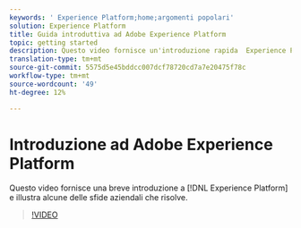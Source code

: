 ```yaml
---
keywords: ' Experience Platform;home;argomenti popolari'
solution: Experience Platform
title: Guida introduttiva ad Adobe Experience Platform
topic: getting started
description: Questo video fornisce un'introduzione rapida  Experience Platform e illustra le sfide aziendali che risolve.
translation-type: tm+mt
source-git-commit: 5575d5e45bddcc007dcf78720cd7a7e20475f78c
workflow-type: tm+mt
source-wordcount: '49'
ht-degree: 12%

---
```



# Introduzione ad Adobe Experience Platform

Questo video fornisce una breve introduzione a [!DNL Experience Platform] e illustra alcune delle sfide aziendali che risolve.

>[!VIDEO](https://video.tv.adobe.com/v/32797?quality=12&learn=on)